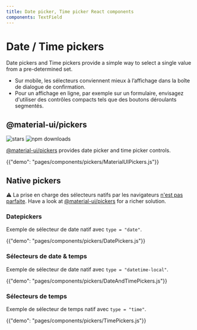 ```yaml
---
title: Date picker, Time picker React components
components: TextField
---
```


# Date / Time pickers

<p class="description">Date pickers and Time pickers provide a simple way to select a single value from a pre-determined set.</p>

- Sur mobile, les sélecteurs conviennent mieux à l’affichage dans la boîte de dialogue de confirmation.
- Pour un affichage en ligne, par exemple sur un formulaire, envisagez d'utiliser des contrôles compacts tels que des boutons déroulants segmentés.

## @material-ui/pickers

![stars](https://img.shields.io/github/stars/mui-org/material-ui-pickers.svg?style=social&label=Stars) ![npm downloads](https://img.shields.io/npm/dm/@material-ui/pickers.svg)

[@material-ui/pickers](https://material-ui-pickers.dev/) provides date picker and time picker controls.

{{"demo": "pages/components/pickers/MaterialUIPickers.js"}}

## Native pickers

⚠️ La prise en charge des sélecteurs natifs par les navigateurs [n'est pas parfaite](https://caniuse.com/#feat=input-datetime). Have a look at [@material-ui/pickers](#material-ui-pickers) for a richer solution.

### Datepickers

Exemple de sélecteur de date natif avec `type = "date"`.

{{"demo": "pages/components/pickers/DatePickers.js"}}

### Sélecteurs de date & temps

Exemple de sélecteur de date natif avec `type = "datetime-local"`.

{{"demo": "pages/components/pickers/DateAndTimePickers.js"}}

### Sélecteurs de temps

Exemple de sélecteur de temps natif avec `type = "time"`.

{{"demo": "pages/components/pickers/TimePickers.js"}}